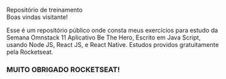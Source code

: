 Repositório de treinamento <br />
Boas vindas visitante!

Esse é um repositório público onde consta meus exercícios para estudo da Semana Omnstack 11 Aplicativo Be The Hero, Escrito em Java Script, usando Node JS, React JS, e React Native.
Estudos providos gratuitamente pela Rocketseat.

###  MUITO OBRIGADO ROCKETSEAT!
